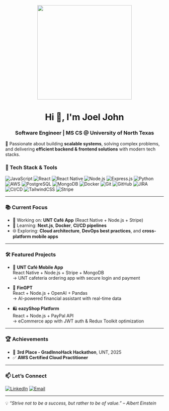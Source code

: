 <div align="center">
  <img src="https://github.com/user-attachments/assets/a55805c0-7ef2-4b90-bb31-a61d0ed9f882" width="300"/>
</div>

<h1 align="center">Hi 👋, I'm Joel John</h1>
<h3 align="center">Software Engineer | MS CS @ University of North Texas</h3>

🎯 Passionate about building **scalable systems**, solving complex problems, and delivering **efficient backend & frontend solutions** with modern tech stacks.


### 🚀 Tech Stack & Tools

<p align="left">
  <img src="https://img.shields.io/badge/JavaScript-F7DF1E?logo=javascript&logoColor=000" alt="JavaScript" />
  <img src="https://img.shields.io/badge/React-61DAFB?logo=react&logoColor=000" alt="React" />
  <img src="https://img.shields.io/badge/React_Native-20232A?logo=react&logoColor=61DAFB" alt="React Native" />
  <img src="https://img.shields.io/badge/Node.js-339933?logo=nodedotjs&logoColor=fff" alt="Node.js" />
  <img src="https://img.shields.io/badge/Express.js-000000?logo=express&logoColor=white" alt="Express.js" />
  <img src="https://img.shields.io/badge/Python-3776AB?logo=python&logoColor=fff" alt="Python" />
  <img src="https://img.shields.io/badge/AWS-232F3E?logo=amazonaws&logoColor=white" alt="AWS" />
  <img src="https://img.shields.io/badge/PostgreSQL-4169E1?logo=postgresql&logoColor=fff" alt="PostgreSQL" />
  <img src="https://img.shields.io/badge/MongoDB-47A248?logo=mongodb&logoColor=fff" alt="MongoDB" />
  <img src="https://img.shields.io/badge/Docker-2496ED?logo=docker&logoColor=fff" alt="Docker" />
  <img src="https://img.shields.io/badge/Git-F05032?logo=git&logoColor=fff" alt="Git" />
  <img src="https://img.shields.io/badge/GitHub-181717?logo=github&logoColor=fff" alt="GitHub" />
  <img src="https://img.shields.io/badge/JIRA-0052CC?logo=jira&logoColor=fff" alt="JIRA" />
  <img src="https://img.shields.io/badge/CI/CD-GitHub%20Actions-blue?logo=githubactions&logoColor=white" alt="CI/CD" />
  <img src="https://img.shields.io/badge/TailwindCSS-06B6D4?logo=tailwindcss&logoColor=fff" alt="TailwindCSS" />
  <img src="https://img.shields.io/badge/Stripe-008CDD?logo=stripe&logoColor=white" alt="Stripe" />
</p>

---

### 📚 Current Focus

- 🔭 Working on: **UNT Café App** (React Native + Node.js + Stripe)
- 🧠 Learning: **Next.js**, **Docker**, **CI/CD pipelines**
- 🌐 Exploring: **Cloud architecture**, **DevOps best practices**, and **cross-platform mobile apps**

---

### 🛠️ Featured Projects

- 🧾 **UNT Café Mobile App**  
  React Native + Node.js + Stripe + MongoDB  
  → UNT cafeteria ordering app with secure login and payment

- 💸 **FinGPT**  
  React + Node.js + OpenAI + Pandas  
  → AI-powered financial assistant with real-time data

- 🛍️ **eazyShop Platform**  
  React + Node.js + PayPal API  
  → eCommerce app with JWT auth & Redux Toolkit optimization

---

### 🏆 Achievements

- 🥉 **3rd Place - GradInnoHack Hackathon**, UNT, 2025  
- ✅ **AWS Certified Cloud Practitioner**

---

### 📫 Let’s Connect

[![LinkedIn](https://img.shields.io/badge/LinkedIn-blue?logo=linkedin&logoColor=white)](https://www.linkedin.com/in/joel-john-9b9348200/)
[![Email](https://img.shields.io/badge/Gmail-D14836?logo=gmail&logoColor=white)](mailto:joeljohn7619@gmail.com)

---

💡 *“Strive not to be a success, but rather to be of value.” – Albert Einstein*

